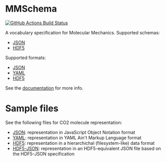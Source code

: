 # MMSchema

[![GitHub Actions Build Status](https://github.com/MolSSI/mmschema/workflows/CI/badge.svg)](https://github.com/MolSSI/mmschema/actions?query=workflow%3ACI)

A vocabulary specification for Molecular Mechanics. Supported schemas:

- [JSON](https://json-schema.org)
- [HDF5](https://support.hdfgroup.org/HDF5/doc1.6/UG/03_Model.html)

Supported formats:

- [JSON](https://www.json.org)
- [YAML](https://yaml.org)
- [HDF5](https://www.hdfgroup.org/solutions/hdf5)

See the [documentation](https://molssi.github.io/mmschema) for more info.

# Sample files
See the following files for CO2 molecule representation:

- [JSON](mmschema/data/sample/co2.json): representation in JavaScript Object Notation format
- [YAML](mmschema/data/sample/co2.yaml): representation in YAML Ain't Markup Language format
- [HDF5](mmschema/data/sample/co2.hdf5): representation in a hierarchichal (filesystem-like) data format
- [HDF5-JSON](mmschema/data/sample/co2-h5.json): representation in an HDF5-equivalent JSON file based on the HDF5-JSON specification
